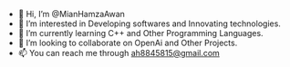 - 👋 Hi, I’m @MianHamzaAwan
- 👀 I’m interested in Developing softwares and Innovating technologies.
- 🌱 I’m currently learning C++ and Other Programming Languages.
- 💞️ I’m looking to collaborate on OpenAi and Other Projects.
- 📫 You can reach me through ah8845815@gmail.com

<!---
MianHamzaAwan/MianHamzaAwan is a ✨ special ✨ repository because its `README.md` (this file) appears on your GitHub profile.
You can click the Preview link to take a look at your changes.
--->
